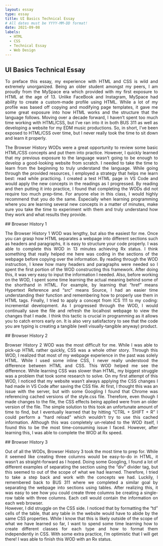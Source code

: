 ```yaml
---
layout: essay
type: essay
title: UI Basics Technical Essay
# All dates must be YYYY-MM-DD format!
date: 2021-09-08
labels:
  - HTML
  - CSS
  - Technical Essay
  - Web Design
---
```

## UI Basics Technical Essay
<p style="text-align:justify">
To preface this essay, my experience with HTML and CSS is wild and extremely unorganized. Being an older student amongst my peers, I am proudly from the MySpace era which provided with my first exposure to HTML at the age of 13. Unlike FaceBook and Instagram, MySpace had ability to create a custom-made profile using HTML. While a lot of my profile was based off copying and modifying page templates, it gave me some great exposure into how HTML works and the structure that the language follows. Moving over a decade forward, I haven’t spent too much time working with HTML/CSS, but I’ve ran into it in both BUS 311 as well as developing a website for my EDM music productions. So, in short, I’ve been exposed to HTML/CSS over time, but I never really took the time to sit down and learn it properly.
</p>

<p style="text-align:justify">
The Browser History WODs were a great opportunity to review some basic HTML/CSS concepts and put them into practice. However, I quickly learned that my previous exposure to the language wasn’t going to be enough to develop a good-looking website from scratch.  I needed to take the time to learn from the beginning to truly understand the language. While going through the provided resources, I employed a strategy that helps me learn best: read while practicing. I created a test HTML page in VS Code and would apply the new concepts in the readings as I progressed. By reading and then putting it into practice, I found that completing the WODs did not require too much prep-time. For anyone else in this class, I would highly recommend that you do the same. Especially when learning programming where you are learning several new concepts in a matter of minutes, make sure you take the time to experiment with them and truly understand how they work and what results they provide.
</p>
## Browser History 1
<p style="text-align:justify">
The Browser History 1 WOD was lengthy, but also the easiest for me. Once you can grasp how HTML separates a webpage into different sections such as headers and paragraphs, it is easy to structure your code properly. I was able to complete this WOD in 13 minutes achieving Rx status. I think something that really helped me here was coding in the sections of the webpage before copying over the information. By reading through the WOD instruction, I knew how many headers and paragraphs were needed so I spent the first portion of the WOD constructing this framework. After doing this, it was very easy to input the information I needed. Also, before working on the WOD, I spent some time learning the actual meaning behind some of the shorthand in HTML. For example, by learning that “href” means Hypertext Reference and “src” means Source, I had an easier time understanding their function and remembering how to properly use them in HTML tags. Finally, I tried to apply a concept from ICS 111 to my coding: incremental development. As I progressed through the WOD, I would continually save the file and refresh the localhost webpage to view the changes that I made. I think this tactic is crucial in programming as it allows you to catch errors early on. It is also very satisfactory to see that the code you are typing is creating a tangible (well visually-tangible anyway) product.
</p>
## Browser History 2
<p style="text-align:justify">
Browser History 2 WOD was the most difficult for me. While I was able to pick-up HTML rather quickly, CSS was a whole other story. Through this WOD, I realized that most of my webpage experience in the past was solely HTML. While I used some inline CSS, I never really understood the difference between HTML and CSS. This WOD helped me see the difference. While learning CSS was slower than HTML, my biggest struggle was a problem that took some research to solve. On my first attempt of this WOD, I noticed that my website wasn’t always applying the CSS changes I had made in VS Code after saving the CSS file. At first, I thought this was an issue with the server, but with some Googling I found that Chrome was referencing cached versions of the style.css file. Therefore, even though I made changes to the file, the CSS effects being applied were from an older version of the file. The simple solution to this took an unfortunate amount of time to find, but I eventually learned that by hitting “CTRL + SHIFT + R” I could perform a “hard reload” which wouldn’t try to use this cached information. Although this was completely un-related to the WOD itself, I found this to be the most time-consuming issue I faced. However, after learning this, I was able to complete the WOD at Rx speed.
</p>
## Browser History 3
<p style="text-align:justify">
Out of all the WODs, Browser History 3 took the most time to prep for. While it seemed like creating three columns would be easy-to-do in HTML, it wasn’t as straight-forward as I hoped. Doing some Googling, I found a lot of different examples of separating the section using the “div” divider tag, but this seemed to out of the scope of what we had learned. Therefore, I tried to take a step back and work with the concepts we had. Luckily, I remembered back to BUS 311 where we completed a similar goal by separating the webpage into sections using tables. After realizing this, it was easy to see how you could create three columns be creating a single-row table with three columns. Each cell would contain the information on each web browser. 
<br>
However, I did struggle on the CSS side. I noticed that by formatting the “td” cells of the table, that any table in the website would have to abide by the same CSS properties. While I know that this is likely outside of the scope of what we have learned so far, I want to spend some time learning how to create different classes for each type and how to format them independently in CSS. With some extra practice, I’m optimistic that I will get there! I was able to finish this WOD with an Rx status.
</p>
<br>
<br>
